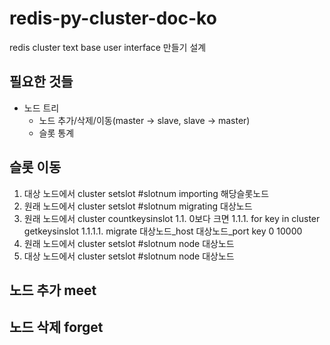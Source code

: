 # redis-py-cluster-doc-ko
redis cluster text base user interface 만들기 설계

## 필요한 것들
* 노드 트리
  * 노드 추가/삭제/이동(master -> slave, slave -> master)
  * 슬롯 통계

## 슬롯 이동
1. 대상 노드에서 cluster setslot #slotnum importing 해당슬롯노드
1. 원래 노드에서 cluster setslot #slotnum migrating 대상노드
1. 원래 노드에서 cluster countkeysinslot
  1.1. 0보다 크면
    1.1.1. for key in cluster getkeysinslot
      1.1.1.1. migrate 대상노드_host 대상노드_port key 0 10000
1. 원래 노드에서 cluster setslot #slotnum node 대상노드
1. 대상 노드에서 cluster setslot #slotnum node 대상노드
  

## 노드 추가 meet

## 노드 삭제 forget


    
